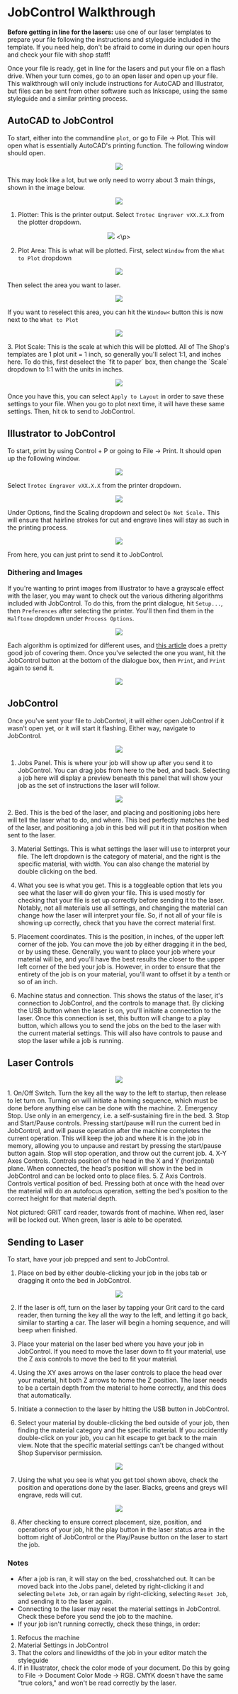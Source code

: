 # JobControl Walkthrough

**Before getting in line for the lasers:** use one of our laser templates to prepare your file following the instructions and styleguide included in the template. If you need help, don't be afraid to come in during our open hours and check your file with shop staff!

Once your file is ready, get in line for the lasers and put your file on a flash drive. When your turn comes, go to an open laser and open up your file. This walkthrough will only include instructions for AutoCAD and Illustrator, but files can be sent from other software such as Inkscape, using the same styleguide and a similar printing process. 

## AutoCAD to JobControl
To start, either into the commandline `plot`, or go to File -> Plot. This will open what is essentially AutoCAD's printing function. The following window should open.

<p align="center">
  <img src="https://raw.githubusercontent.com/theLadyStardust/scd-shop/main/images/autocadplotstart.JPG" alttext="Initial Plot Dialogue" />
</p>
                                                                                                                  
This may look like a lot, but we only need to worry about 3 main things, shown in the image below.

<p align="center">
  <img src="https://raw.githubusercontent.com/theLadyStardust/scd-shop/main/images/starter_highlighted.png" alttext="See below for reference" /> 
</p>

1. Plotter: This is the printer output. Select `Trotec Engraver vXX.X.X` from the plotter dropdown. 

<p align="center">
  <img src="https://raw.githubusercontent.com/theLadyStardust/scd-shop/main/images/autocadplotter.JPG" alttext="Plotter Selection" />
<\p>

2. Plot Area: This is what will be plotted. First, select `Window` from the `What to Plot` dropdown

<p align="center">
  <img src="https://raw.githubusercontent.com/theLadyStardust/scd-shop/main/images/autocadplotareaselect.JPG" alttext="Plot Mode Selection"/>
 </p>
  
Then select the area you want to laser. 

<p align="center">
  <img src="https://raw.githubusercontent.com/theLadyStardust/scd-shop/main/images/autocadwindowselect.JPG" alttext="Window Selection"/>
</p>
  
If you want to reselect this area, you can hit the `Window<` button this is now next to the `What to Plot` 

<p align="center">
  <img src="https://github.com/theLadyStardust/scd-shop/blob/main/images/windowreselect.JPG" alttext="Hitting this button will let you reselect the area" \>
</p>
3. Plot Scale: This is the scale at which this will be plotted. All of The Shop's templates are 1 plot unit = 1 inch, so generally you'll select 1:1, and inches here. To do this, first deselect the `fit to paper` box, then change the `Scale` dropdown to 1:1 with the units in inches.
<p align="center">
  <img src="https://raw.githubusercontent.com/theLadyStardust/scd-shop/main/images/plotscale.JPG" alttext="Choosing the plotscale rescales the file" \>
</p>

Once you have this, you can select `Apply to Layout` in order to save these settings to your file. When you go to plot next time, it will have these same settings. Then, hit `Ok` to send to JobControl.

## Illustrator to JobControl
To start, print by using Control + P or going to File -> Print. It should open up the following window. 

<p align="center">
  <img src="https://user-images.githubusercontent.com/63514508/211379006-8bd3fbd2-85d4-40d8-968b-7376a6dc4640.png" alttext="Illustrator's print dialogue is a lot easier to understand than AutoCAD's as it's closer to most normal print dialogues." />
</p>

Select `Trotec Engraver vXX.X.X` from the printer dropdown.
<p align="center">
  <img src="https://user-images.githubusercontent.com/63514508/211379360-220ee3e7-54b8-4870-bf48-a1ffd1de8c8d.png" alttext="Printer selection"/>
</p>

Under Options, find the Scaling dropdown and select `Do Not Scale.` This will ensure that hairline strokes for cut and engrave lines will stay as such in the printing process. 

<p align="center">
  <img src="https://user-images.githubusercontent.com/63514508/211379758-92075bff-691f-4799-9d34-eb6e739370af.png" alttext="Do not scale keeps things the size they say they are in your Illustrator file." />
</p>

From here, you can just print to send it to JobControl.

### Dithering and Images

If you're wanting to print images from Illustrator to have a grayscale effect with the laser, you may want to check out the various dithering algorithms included with JobControl. To do this, from the print dialogue, hit `Setup...`, then `Preferences` after selecting the printer. You'll then find them in the `Halftone` dropdown under `Process Options`. 
<p align="center">
  <img src="https://user-images.githubusercontent.com/63514508/211381203-76200651-5043-430f-9ced-33ead08f2762.png" alttext="Dithering will make images look a hell of a lot better when engraving them. It's the same process CMYK printers use, although they use 4 layers of dithering, one for each color. Also the source of kirby dots!" />
</p>

Each algorithm is optimized for different uses, and [this article](https://tannerhelland.com/2012/12/28/dithering-eleven-algorithms-source-code.html) does a pretty good job of covering them. Once you've selected the one you want, hit the JobControl button at the bottom of the dialogue box, then `Print`, and `Print` again to send it. 

<p align="center">
  <img src="https://user-images.githubusercontent.com/63514508/211381073-d959d84c-9491-44cb-b2c3-ec596436f235.png" alttext="The preview box here is useful!"/>
</p>

## JobControl
Once you've sent your file to JobControl, it will either open JobControl if it wasn't open yet, or it will start it flashing. Either way, navigate to JobControl.

<p align="center">
  <img src="https://user-images.githubusercontent.com/63514508/211382921-615a3231-91f6-4e24-beed-a2a12ec8199f.png" alttext="A depiction of JobControl, with numbered labels. See below for reference."/>
</p>

1. Jobs Panel. This is where your job will show up after you send it to JobControl. You can drag jobs from here to the bed, and back. Selecting a job here will display a preview beneath this panel that will show your job as the set of instructions the laser will follow.

<p align="center">
  <img src="https://user-images.githubusercontent.com/63514508/211383427-051e52ae-90a0-4eb2-8253-a3a74c4751c3.png" alttext="A screenshot of a job in the Jobs panel in JobControl." />
</p>
2. Bed. This is the bed of the laser, and placing and positioning jobs here will tell the laser what to do, and where. This bed perfectly matches the bed of the laser, and positioning a job in this bed will put it in that position when sent to the laser. 

3. Material Settings. This is what settings the laser will use to interpret your file. The left dropdown is the category of material, and the right is the specific material, with width. You can also change the material by double clicking on the bed. 

4. What you see is what you get. This is a toggleable option that lets you see what the laser will do given your file. This is used mostly for checking that your file is set up correctly before sending it to the laser. Notably, not all materials use all settings, and changing the material can change how the laser will interpret your file. So, if not all of your file is showing up correctly, check that you have the correct material first. 

5. Placement coordinates. This is the position, in inches, of the upper left corner of the job. You can move the job by either dragging it in the bed, or by using these. Generally, you want to place your job where your material will be, and you'll have the best results the closer to the upper left corner of the bed your job is. However, in order to ensure that the entirety of the job is on your material, you'll want to offset it by a tenth or so of an inch. 

6. Machine status and connection. This shows the status of the laser, it's connection to JobControl, and the controls to manage that. By clicking the USB button when the laser is on, you'll initiate a connection to the laser. Once this connection is set, this button will change to a play button, which allows you to send the jobs on the bed to the laser with the current material settings. This will also have controls to pause and stop the laser while a job is running. 

## Laser Controls
<p align="center">
  <img src="https://user-images.githubusercontent.com/63514508/211396845-d25b42a2-c2a1-4f4b-a182-e86c9e345639.png" alttext="A picture of the laser's controls."/>
</p>
1. On/Off Switch. Turn the key all the way to the left to startup, then release to let turn on. Turning on will initiate a homing sequence, which must be done before anything else can be done with the machine. 
2. Emergency Stop. Use only in an emergency, i.e. a self-sustaining fire in the bed.
3. Stop and Start/Pause controls. Pressing start/pause will run the current bed in JobControl, and will pause operation after the machine completes the current operation. This will keep the job and where it is in the job in memory, allowing you to unpause and restart by pressing the start/pause button again. Stop will stop operation, and throw out the current job. 
4. X-Y Axes Controls. Controls position of the head in the X and Y (horizontal) plane. When connected, the head's position will show in the bed in JobControl and can be locked onto to place files. 
5. Z Axis Controls. Controls vertical position of bed. Pressing both at once with the head over the material will do an autofocus operation, setting the bed's position to the correct height for that material depth. 

Not pictured: GRIT card reader, towards front of machine. When red, laser will be locked out. When green, laser is able to be operated.

## Sending to Laser
To start, have your job prepped and sent to JobControl.

1. Place on bed by either double-clicking your job in the jobs tab or dragging it onto the bed in JobControl.

<p align="center">
  <img src="https://user-images.githubusercontent.com/63514508/211392195-b04e4eb0-a2e6-49d9-9bd7-0f22abab3984.png" alttext="A screenshot of JobControl with a job on the bed." />
</p>

2. If the laser is off, turn on the laser by tapping your Grit card to the card reader, then turning the key all the way to the left, and letting it go back, similar to starting a car. The laser will begin a homing sequence, and will beep when finished.

3. Place your material on the laser bed where you have your job in JobControl. If you need to move the laser down to fit your material, use the Z axis controls to move the bed to fit your material.

5. Using the XY axes arrows on the laser controls to place the head over your material, hit both Z arrows to home the Z position. The laser needs to be a certain depth from the material to home correctly, and this does that automatically. 

6. Initiate a connection to the laser by hitting the USB button in JobControl. 

6. Select your material by double-clicking the bed outside of your job, then finding the material category and the specific material. If you accidently double-click on your job,  you can hit escape to get back to the main view. Note that the specific material settings can't be changed without Shop Supervisor permission. 

<p align="center">
  <img src="https://user-images.githubusercontent.com/63514508/211390466-bb73d001-0bf5-4587-9483-770902c8a730.png" />
</p>

7. Using the what you see is what you get tool shown above, check the position and operations done by the laser. Blacks, greens and greys will engrave, reds will cut. 

<p align="center">
  <img src="https://user-images.githubusercontent.com/63514508/211390869-3f604771-1df0-4980-b617-89ffc9438515.png" />
</p>

8. After checking to ensure correct placement, size, position, and operations of your job, hit the play button in the laser status area in the bottom right of JobControl or the Play/Pause button on the laser to start the job. 

### Notes
 - After a job is ran, it will stay on the bed, crosshatched out. It can be moved back into the Jobs panel, deleted by right-clicking it and selecting `Delete Job`, or ran again by right-clicking, selecting `Reset Job`, and sending it to the laser again.
 - Connecting to the laser may reset the material settings in JobControl. Check these before you send the job to the machine. 
 - If your job isn't running correctly, check these things, in order:
  1. Refocus the machine
  2. Material Settings in JobControl
  3. That the colors and linewidths of the job in your editor match the styleguide
  4. If in Illustrator, check the color mode of your document. Do this by going to File -> Document Color Mode -> RGB. CMYK doesn't have the same "true colors," and won't be read correctly by the laser. 
